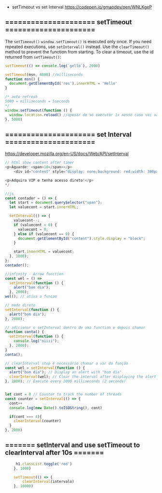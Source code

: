 


- setTimeout vs set Interval https://codepen.io/gmapdev/pen/WNLKgeP

## ===================== setTimeout =====================

The `setTimeout()` `window.setTimeout()` is executed only once.
If you need repeated executions, use `setInterval()` instead.
Use the `clearTimeout()` method to prevent the function from starting.
To clear a timeout, use the id returned from `setTimeout()`:

```js
setTimeout(() => console.log(`gello`), 2000)

setTimeout(msn, 4000) //milliseconds
function msn() {
  document.getElementById('res').innerHTML = 'Hello'
}

/* auto refresh
5000 = milliseconds = 5seconds
*/
window.setTimeout(function () {
  window.location.reload() //apesar de só executar 1x nesse caso vai vai reload forever
}, 5000)
```

## ===================== set Interval =====================

https://developer.mozilla.org/en-US/docs/Web/API/setInterval

```js
// html show content after timer
<p>Aguarde: <span>10</span></p>
    <div id="content" style="display: none;background: red;width: 300px;">my content here</div>

<p>Adquira VIP e tenha acesso direto!</p>
*/

//js
const contador = () => {
  let start = document.querySelector("span");
  let valuecont = start.innerHTML;

  setInterval(() => {
    valuecont--;
    if (valuecont < 0) {
      valuecont = 0;
    } else if (valuecont == 0) {
      document.getElementById("content").style.display = "block";
    }

    start.innerHTML = valuecont;
  }, 1000);
};
contador();

//infinity - Arrow function
const wel = () =>
  setInterval(function () {
    alert("bom dia");
  }, 2000);
wel(); // ativa a funcao

// modo direto
setInterval(function () {
  alert("bom dia");
}, 2000);

// adicionar o setInterval dentro de uma function e depois chamar
function conta() {
  setInterval(function () {
    console.log("oiiii");
  }, 2000);
}
conta();

// clearInterval stop é necessário chamar a var da função
const wel = setInterval(function () {
  alert("bom dia"); // Display an alert with "bom dia"
  clearInterval(wel); // Clear the interval after displaying the alert
}, 2000); // Execute every 2000 milliseconds (2 seconds)


let cont = 0 // Counter to track the number of threads
const counter = setInterval(() => {
  cont++
  console.log(new Date().toISOString(), cont)

  if(cont === 4){
    clearInterval(counter)
  }
}, 2000)


```

## ======= setInterval and use setTimeout to clearInterval after 10s =======

```js const intervalo = setInterval(() => {
     h1.classList.toggle('red')
    }, 1000)

    setTimeout(() => {
        clearInterval(intervalo)
    }, 10000)
    
```
